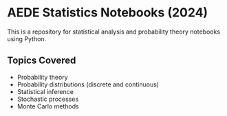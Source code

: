 # AEDE Statistics Notebooks (2024)

This is a repository for statistical analysis and probability theory notebooks using Python.

## Topics Covered
- Probability theory
- Probability distributions (discrete and continuous)
- Statistical inference
- Stochastic processes
- Monte Carlo methods